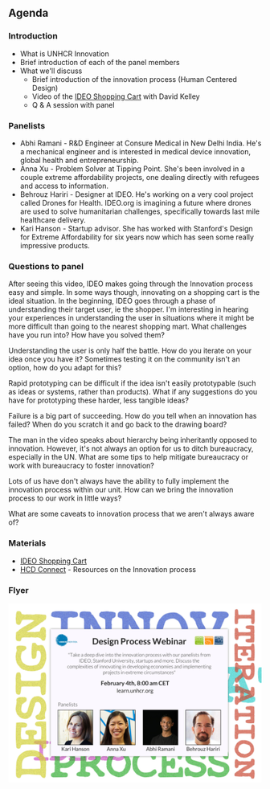 ## Agenda

### Introduction

* What is UNHCR Innovation
* Brief introduction of each of the panel members
* What we'll discuss
  * Brief introduction of the innovation process (Human Centered Design)
  * Video of the [IDEO Shopping Cart](http://www.youtube.com/watch?v=M66ZU2PCIcM) with David Kelley
  * Q & A session with panel

### Panelists

* Abhi Ramani - R&D Engineer at Consure Medical in New Delhi India. He's a mechanical engineer and is interested in medical device innovation, global health and entrepreneurship. 
* Anna Xu - Problem Solver at Tipping Point. She's been involved in a couple extreme affordability projects, one dealing directly with refugees and access to information.
* Behrouz Hariri - Designer at IDEO. He's working on a very cool project called Drones for Health. IDEO.org is imagining a future where drones are used to solve humanitarian challenges, specifically towards last mile healthcare delivery.
* Kari Hanson - Startup advisor. She has worked with Stanford's Design for Extreme Affordability for six years now which has seen some really impressive products.

### Questions to panel

After seeing this video, IDEO makes going through the Innovation process easy and simple. In some ways though, innovating on a shopping cart is the ideal situation. In the beginning, IDEO goes through a phase of understanding their target user, ie the shopper. I'm interesting in hearing your experiences in understanding the user in situations where it might be more difficult than going to the nearest shopping mart. What challenges have you run into? How have you solved them?

Understanding the user is only half the battle. How do you iterate on your idea once you have it? Sometimes testing it on the community isn't an option, how do you adapt for this?

Rapid prototyping can be difficult if the idea isn't easily prototypable (such as ideas or systems, rather than products). What if any suggestions do you have for prototyping these harder, less tangible ideas?

Failure is a big part of succeeding. How do you tell when an innovation has failed? When do you scratch it and go back to the drawing board?

The man in the video speaks about hierarchy being inheritantly opposed to innovation. However, it's not always an option for us to ditch bureaucracy, especially in the UN. What are some tips to help mitigate bureaucracy or work with bureaucracy to foster innovation?

Lots of us have don't always have the ability to fully implement the innovation process within our unit. How can we bring the innovation process to our work in little ways?

What are some caveats to innovation process that we aren't always aware of?

### Materials

* [IDEO Shopping Cart](http://www.youtube.com/watch?v=M66ZU2PCIcM)
* [HCD Connect](http://www.hcdconnect.org/) - Resources on the Innovation process

### Flyer

![Design Process Flyer](flyer.jpg)

